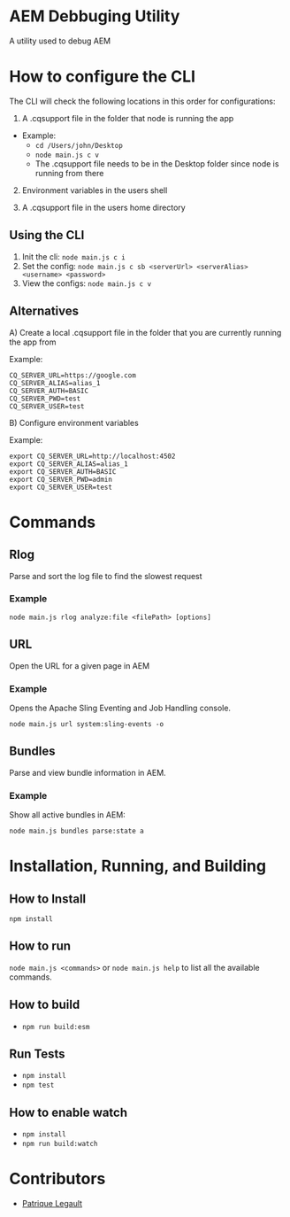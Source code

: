 # AEM Debbuging Utility

A utility used to debug AEM 

# How to configure the CLI

The CLI will check the following locations in this order for configurations:

1. A .cqsupport file in the folder that node is running the app 

  - Example:
    - `cd /Users/john/Desktop`
    - `node main.js c v`
    - The .cqsupport file needs to be in the Desktop folder since node is running from there

2. Environment variables in the users shell

3. A .cqsupport file in the users home directory

## Using the CLI 

1. Init the cli: `node main.js c i`
2. Set the config: `node main.js c sb <serverUrl> <serverAlias> <username> <password>`
3. View the configs: `node main.js c v`

## Alternatives

A) Create a local .cqsupport file in the folder that you are currently running the app from

Example:
```
CQ_SERVER_URL=https://google.com
CQ_SERVER_ALIAS=alias_1
CQ_SERVER_AUTH=BASIC
CQ_SERVER_PWD=test
CQ_SERVER_USER=test
```
B) Configure environment variables

Example:
```
export CQ_SERVER_URL=http://localhost:4502
export CQ_SERVER_ALIAS=alias_1
export CQ_SERVER_AUTH=BASIC
export CQ_SERVER_PWD=admin
export CQ_SERVER_USER=test
```


# Commands

## Rlog

Parse and sort the log file to find the slowest request

### Example

`node main.js rlog analyze:file <filePath> [options]`

## URL

Open the URL for a given page in AEM

### Example

Opens the Apache Sling Eventing and Job Handling console.

`node main.js url system:sling-events -o`

## Bundles

Parse and view bundle information in AEM.


### Example

Show all active bundles in AEM:

`node main.js bundles parse:state a`

# Installation, Running, and Building 

## How to Install

`npm install`

## How to run

`node main.js <commands>` or `node main.js help` to list all the available
commands.

## How to build

- `npm run build:esm`

## Run Tests

- `npm install`
- `npm test`

## How to enable watch

- `npm install`
- `npm run build:watch`

# Contributors

- [Patrique Legault](https://twitter.com/_patlego)
